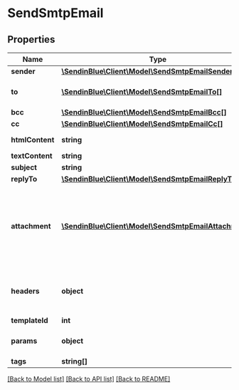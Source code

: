 # SendSmtpEmail

## Properties
Name | Type | Description | Notes
------------ | ------------- | ------------- | -------------
**sender** | [**\SendinBlue\Client\Model\SendSmtpEmailSender**](SendSmtpEmailSender.md) |  | [optional] 
**to** | [**\SendinBlue\Client\Model\SendSmtpEmailTo[]**](SendSmtpEmailTo.md) | List of email addresses and names (optional) of the recipients. For example, [{&#39;name&#39;:&#39;Jimmy&#39;, &#39;email&#39;:&#39;jimmy98@example.com&#39;}, {&#39;name&#39;:&#39;Joe&#39;, &#39;email&#39;:&#39;joe@example.com&#39;}] | 
**bcc** | [**\SendinBlue\Client\Model\SendSmtpEmailBcc[]**](SendSmtpEmailBcc.md) | List of email addresses and names (optional) of the recipients in bcc | [optional] 
**cc** | [**\SendinBlue\Client\Model\SendSmtpEmailCc[]**](SendSmtpEmailCc.md) | List of email addresses and names (optional) of the recipients in cc | [optional] 
**htmlContent** | **string** | HTML body of the message ( Mandatory if &#39;templateId&#39; is not passed, ignored if &#39;templateId&#39; is passed ) | [optional] 
**textContent** | **string** | Plain Text body of the message ( Ignored if &#39;templateId&#39; is passed ) | [optional] 
**subject** | **string** | Subject of the message. Mandatory if &#39;templateId&#39; is not passed | [optional] 
**replyTo** | [**\SendinBlue\Client\Model\SendSmtpEmailReplyTo**](SendSmtpEmailReplyTo.md) |  | [optional] 
**attachment** | [**\SendinBlue\Client\Model\SendSmtpEmailAttachment[]**](SendSmtpEmailAttachment.md) | Pass the absolute URL (no local file) or the base64 content of the attachment along with the attachment name (Mandatory if attachment content is passed). For example, [{&#39;url&#39;:&#39;https://attachment.domain.com/myAttachmentFromUrl.jpg&#39;, &#39;name&#39;:&#39;My attachment 1&#39;}, {&#39;content&#39;:&#39;base64 exmaple content&#39;, &#39;name&#39;:&#39;My attachment 2&#39;}]. Allowed extensions for attachment file: xlsx, xls, ods, docx, docm, doc, csv, pdf, txt, gif, jpg, jpeg, png, tif, tiff, rtf, bmp, cgm, css, shtml, html, htm, zip, xml, ppt, pptx, tar, ez, ics, mobi, msg, pub and eps ( Ignored if &#39;templateId&#39; is passed ) | [optional] 
**headers** | **object** | Pass the set of headers that shall be sent along the mail headers in the original email. &#39;sender.ip&#39; header can be set (only for dedicated ip users) to mention the IP to be used for sending transactional emails. For example, {&#39;Content-Type&#39;:&#39;text/html&#39;, &#39;charset&#39;:&#39;iso-8859-1&#39;, &#39;sender.ip&#39;:&#39;1.2.3.4&#39;} | [optional] 
**templateId** | **int** | Id of the template | [optional] 
**params** | **object** | Pass the set of attributes to customize the template. For example, {&#39;FNAME&#39;:&#39;Joe&#39;, &#39;LNAME&#39;:&#39;Doe&#39;}. It&#39;s considered only if template is in New Template Language format. | [optional] 
**tags** | **string[]** | Tag your emails to find them more easily | [optional] 

[[Back to Model list]](../../README.md#documentation-for-models) [[Back to API list]](../../README.md#documentation-for-api-endpoints) [[Back to README]](../../README.md)


